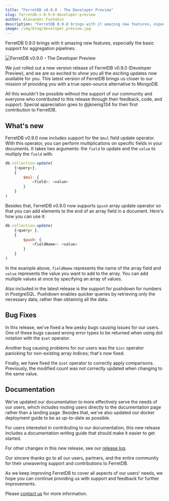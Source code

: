 ```yaml
---
title: "FerretDB v0.9.0 - The Developer Preview"
slug: ferretdb-v-0-9-0-developer-preview
author: Alexander Fashakin
description: "FerretDB 0.9.0 brings with it amazing new features, especially the basic support for aggregation pipelines."
image: /img/blog/developer_preview.jpg
---
```


FerretDB 0.9.0 brings with it amazing new features, especially the basic support for aggregation pipelines.

![FerretDB v0.9.0 - The Developer Preview](/img/blog/developer_preview.jpg)

<!--truncate-->

We just rolled out a new version release of FerretDB v0.9.0 (Developer Preview), and we are so excited to show you all the exciting updates now available for you.
This latest version of FerretDB brings us closer to our mission of providing you with a true open-source alternative to MongoDB.

All this wouldn't be possible without the support of our community and everyone who contributed to this release through their feedback, code, and support.
Special appreciation goes to @jkoenig134 for their first contribution to FerretDB.

## What's new

FerretDB v0.9.0 now includes support for the `$mul` field update operator.
With this operator, you can perform multiplications on specific fields in your documents.
It takes two arguments: the `field` to update and the `value` to multiply the `field` with.

```js
db.collection.update(
    {<query>},
    {
        $mul: {
            <field>: <value>
        }
    }
)
```

Besides that, FerretDB v0.9.0 now supports `$push` array update operator so that you can add elements to the end of an array field in a document.
Here's how you can use it:

```js
db.collection.update(
    {<query> },
    {
        $push: {
            <fieldName>: <value>
        }
    }
)
```

In the example above, `fieldName` represents the name of the array field and `value` represents the value you want to add to the array.
You can add multiple values at once by specifying an array of values.

Also included in the latest release is the support for pushdown for numbers in PostgreSQL.
Pushdown enables quicker queries by retrieving only the necessary data, rather than obtaining all the data.

## Bug Fixes

In this release, we've fixed a few pesky bugs causing issues for our users.
One of these bugs caused wrong error types to be returned when using dot notation with the `$set` operator.

Another bug causing problems for our users was the `$inc` operator panicking for non-existing array indices; that's now fixed.

Finally, we have fixed the `$set` operator to correctly apply comparisons.
Previously, the modified count was not correctly updated when changing to the same value.

## Documentation

We've updated our documentation to more effectively serve the needs of our users, which includes routing users directly to the documentation page rather than a landing page.
Besides that, we've also updated our docker deployment guide to be as up-to-date as possible.

For users interested in contributing to our documentation, this new release includes a documentation writing guide that should make it easier to get started.

For other changes in this new release, see our [release log](https://github.com/FerretDB/FerretDB/releases/tag/v0.9.0).

Our sincere thanks go to all our users, partners, and the entire community for their unwavering support and contributions to FerretDB.

As we keep improving FerretDB to cover all aspects of our users' needs, we hope you can continue providing us with support and feedback for further improvements.

Please [contact us](https://docs.ferretdb.io/#community) for more information.
